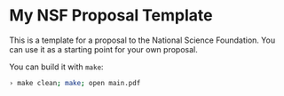 # My NSF Proposal Template

This is a template for a proposal to the National Science Foundation. You can use it as a starting point for your own proposal.

You can build it with `make`:

```sh
› make clean; make; open main.pdf
```

